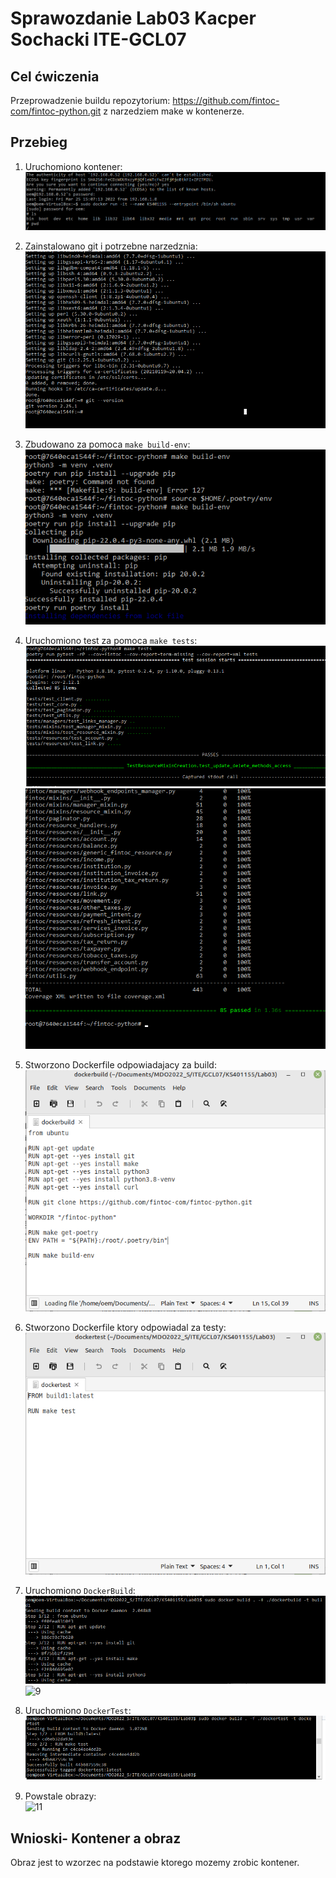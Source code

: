 # Sprawozdanie Lab03 Kacper Sochacki ITE-GCL07


## Cel ćwiczenia
Przeprowadzenie buildu repozytorium: https://github.com/fintoc-com/fintoc-python.git z narzedziem make w kontenerze.


## Przebieg

1. Uruchomiono kontener:
![1](pics/odpalenie1.png)

2. Zainstalowano git i potrzebne narzedznia:		
![2](pics/install_git.png)

3. Zbudowano za pomoca ```make build-env```:		
![3](pics/build.png)

4. Uruchomiono test za pomoca  ```make tests```:		
![4](pics/test1.png)	
![5](pics/test2.png)

5. Stworzono Dockerfile odpowiadajacy za build:		
![6](pics/docker_build_file.png)

6. Stworzono Dockerfile ktory odpowiadal za testy:
![7](pics/docker_test_file.png)

7. Uruchomiono ```DockerBuild```:		
![8](pics/docker_build1.png)		
![9](pics/docker_build2.png)		


8. Uruchomiono ```DockerTest```:		
![10](pics/docker_test.png)

10. Powstale obrazy:		
![11](pics/docker_imagess.png)


## Wnioski- Kontener a obraz
Obraz jest to wzorzec na podstawie ktorego mozemy zrobic kontener.
